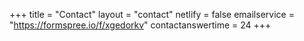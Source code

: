 +++
title = "Contact"
layout = "contact"
netlify = false
emailservice = "https://formspree.io/f/xgedorkv"
contactanswertime = 24
+++
